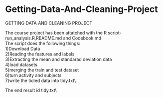 # Getting-Data-And-Cleaning-Project

GETTING DATA AND CLEANING PROJECT

The course project has been attatched with the R script- run_analysis.R,README.md and Codebook.md\
The script does the following things:\
1)Download Data\
2)Reading the features and labels\
3)Extracting the mean and standarad deviation data\
4)load datasets\
5)merging the train and test dataset\
6)turn activity and subjects\
7)write the tidied data into tidy.txt\

The end result id tidy.txt\